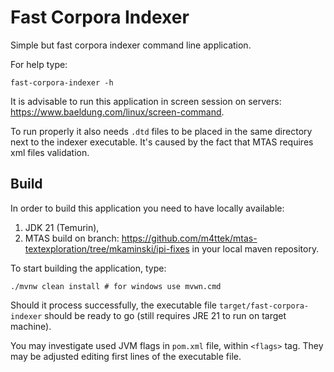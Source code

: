 # Fast Corpora Indexer

Simple but fast corpora indexer command line application.

For help type:

```shell
fast-corpora-indexer -h
```

It is advisable to run this application in screen session on servers: https://www.baeldung.com/linux/screen-command.

To run properly it also needs `.dtd` files to be placed in the same directory next to the indexer executable.
It's caused by the fact that MTAS requires xml files validation.

## Build

In order to build this application you need to have locally available:

1. JDK 21 (Temurin),
2. MTAS build on branch: https://github.com/m4ttek/mtas-textexploration/tree/mkaminski/ipi-fixes in your local maven repository.

To start building the application, type:

```shell
./mvnw clean install # for windows use mvwn.cmd
```

Should it process successfully, the executable file `target/fast-corpora-indexer` should be ready to go (still requires JRE 21 to run on target machine).

You may investigate used JVM flags in `pom.xml` file, within `<flags>` tag.
They may be adjusted editing first lines of the executable file.
